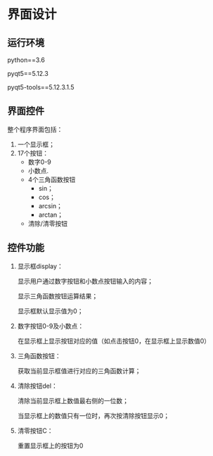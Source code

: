 # 界面设计

## 运行环境

python==3.6

pyqt5==5.12.3

pyqt5-tools==5.12.3.1.5

## 界面控件

整个程序界面包括：

1. 一个显示框；
2. 17个按钮：
   - 数字0-9 
   - 小数点.
   - 4个三角函数按钮
     - sin；
     - cos；
     - arcsin；
     - arctan；
   - 清除/清零按钮

## 控件功能

1. 显示框display：

   显示用户通过数字按钮和小数点按钮输入的内容；

   显示三角函数按钮运算结果；

   显示框默认显示值为0；

2. 数字按钮0-9及小数点：

   在显示框上显示按钮对应的值（如点击按钮0，在显示框上显示数值0）

3. 三角函数按钮：

   获取当前显示框值进行对应的三角函数计算；

4. 清除按钮del：

   清除当前显示框上数值最右侧的一位数；

   当显示框上的数值只有一位时，再次按清除按钮显示0；

5. 清零按钮C：

   重置显示框上的按钮为0

   